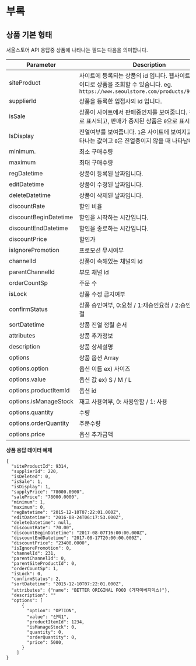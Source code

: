 # 부록

## 상품 기본 형태

서울스토어 API 응답중 상품에 나타나는 필드는 다음을 의미합니다.

| Parameter             | Description |
|-----------------------|---------|
| siteProduct           | 사이트에 등록되는 상품의 id 입니다. 웹사이트에서 이 아이디로 상품을 조회할 수 있습니다. eg. `https://www.seoulstore.com/products/9314/detail` |
| supplierId            | 상품을 등록한 입점사의 id 입니다. |
| isSale                | 상품이 사이트에서 판매중인지를 보여줍니다. 판매중은 `1`로 표시되고, 판매가 중지된 상품은 `0`으로 표시됩니다. |
| IsDisplay             | 진열여부를 보여줍니다. `1`은 사이트에 보여지고 있을때 나타나는 값이고 `0`은 진열중이지 않을 때 나타납니다.   |
| minimum.              | 최소 구매수량  |
| maximum               | 최대 구매수량  |
| regDatetime           | 상품이 등록된 날짜입니다.  |
| editDatetime          | 상품이 수정된 날짜입니다.  |
| deleteDatetime        | 상품이 삭제된 날짜입니다.  |
| discountRate          | 할인 비율 |
| discountBeginDatetime | 할인을 시작하는 시간입니다. |
| discountEndDatetime   | 할인을 종료하는 시간입니다. |
| discountPrice         | 할인가  |
| isIgnorePromotion     | 프로모션 무시여부   |
| channelId             | 상품이 속해있는 채널의 id  |
| parentChannelId       | 부모 채널 id   |
| orderCountSp          | 주문 수   |
| isLock                | 상품 수정 금지여부 |
| confirmStatus         | 상품 승인여부, 0:요청 / 1:재승인요청 / 2:승인 / 3:승인거절 |
| sortDatetime          | 상품 진열 정렬 순서 |
| attributes            | 상품 추가정보 |
| description           | 상품 상세설명 |
| options               | 상품 옵션 Array |
| options.option        | 옵션 이름 ex) 사이즈 |
| options.value         | 옵션 값 ex) S / M / L |
| options.productItemId | 옵션 id |
| options.isManageStock | 재고 사용여부, 0: 사용안함 / 1: 사용 |
| options.quantity      | 수량 |
| options.orderQuantity | 주문수량 |
| options.price | 옵션 추가금액 |

**상품 응답 데이터 예제**

```
{
  "siteProductId": 9314,
  "supplierId": 220,
  "isDeleted": 0,
  "isSale": 1,
  "isDisplay": 1,
  "supplyPrice": "78000.0000",
  "salePrice": "78000.0000",
  "minimum": 1,
  "maximum": 0,
  "regDatetime": "2015-12-10T07:22:01.000Z",
  "editDatetime": "2016-08-24T06:17:53.000Z",
  "deleteDatetime": null,
  "discountRate": "70.00",
  "discountBeginDatetime": "2017-08-07T16:00:00.000Z",
  "discountEndDatetime": "2017-08-17T20:00:00.000Z",
  "discountPrice": "23400.0000",
  "isIgnorePromotion": 0,
  "channelId": 231,
  "parentChannelId": 0,
  "parentSiteProductId": 0,
  "orderCountSp": 1,
  "isLock": 0,
  "confirmStatus": 2,
  "sortDatetime": "2015-12-10T07:22:01.000Z",
  "attributes": {"name": "BETTER ORIGINAL FOOD (가자미베지믹스)"},
  "description": ""
  "options": [
      {
        "option": "OPTION",
        "value": "선택1",
        "productItemId": 1234,
        "isManageStock": 0,
        "quantity": 0,
        "orderQuantity": 0,
        "price": 5000,
      }
    ]
}
```